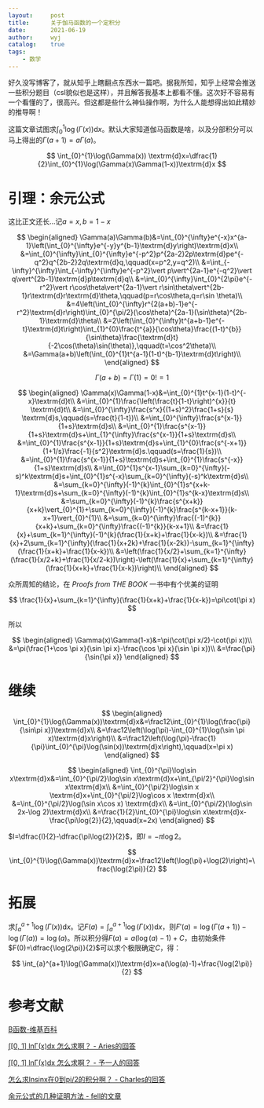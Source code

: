 ```yaml
---
layout:		post
title:		关于伽马函数的一个定积分
date:		2021-06-19
author:		wyj
catalog:	true
tags:
    - 数学
---
```


好久没写博客了，就从知乎上瞎翻点东西水一篇吧。据我所知，知乎上经常会推送一些积分题目（csl貌似也是这样），并且解答我基本上都看不懂。这次好不容易有一个看懂的了，很高兴。但这都是些什么神仙操作啊，为什么人能想得出如此精妙的推导啊！

这篇文章试图求$\int_{0}^{1}\log(\Gamma(x))\textrm{d}x$。默认大家知道伽马函数是啥，以及分部积分可以马上得出的$\Gamma(a+1)=a\Gamma(a)$。

$$
\int_{0}^{1}\log(\Gamma(x)) \textrm{d}x=\dfrac{1}{2}\int_{0}^{1}\log(\Gamma(x)\Gamma(1-x))\textrm{d}x
$$

# 引理：余元公式

这比正文还长$\dots$记$a=x,b=1-x$

$$
\begin{aligned}
\Gamma(a)\Gamma(b)&=\int_{0}^{\infty}e^{-x}x^{a-1}\left(\int_{0}^{\infty}e^{-y}y^{b-1}\textrm{d}y\right)\textrm{d}x\\
&=\int_{0}^{\infty}\int_{0}^{\infty}e^{-p^2}p^{2a-2}2p\textrm{d}pe^{-q^2}q^{2b-2}2q\textrm{d}q,\qquad(x=p^2,y=q^2)\\
&=\int_{-\infty}^{\infty}\int_{-\infty}^{\infty}e^{-p^2}\vert p\vert^{2a-1}e^{-q^2}\vert q\vert^{2b-1}\textrm{d}p\textrm{d}q\\
&=\int_{0}^{\infty}\int_{0}^{2\pi}e^{-r^2}\vert r\cos\theta\vert^{2a-1}\vert r\sin\theta\vert^{2b-1}r\textrm{d}r\textrm{d}\theta,\qquad(p=r\cos\theta,q=r\sin \theta)\\
&=4\left(\int_{0}^{\infty}r^{2(a+b)-1}e^{-r^2}\textrm{d}r\right)\int_{0}^{\pi/2}(\cos\theta)^{2a-1}(\sin\theta)^{2b-1}\textrm{d}\theta\\
&=2\left(\int_{0}^{\infty}t^{a+b-1}e^{-t}\textrm{d}t\right)\int_{1}^{0}\frac{t^{a}}{\cos\theta}\frac{(1-t)^{b}}{\sin\theta}\frac{\textrm{d}t}{-2\cos(\theta)\sin(\theta)},\qquad(t=\cos^2\theta)\\
&=\Gamma(a+b)\left(\int_{0}^{1}t^{a-1}(1-t)^{b-1}\textrm{d}t\right)\\
\end{aligned}
$$

$$
\Gamma(a+b)=\Gamma(1)=0!=1
$$

$$
\begin{aligned}
\Gamma(x)\Gamma(1-x)&=\int_{0}^{1}t^{x-1}(1-t)^{-x}\textrm{d}t\\
&=\int_{0}^{1}\frac{\left(\frac{t}{1-t}\right)^{x}}{t} \textrm{d}t\\
&=\int_{0}^{\infty}\frac{s^x}{(1+s)^2}\frac{1+s}{s} \textrm{d}s,\qquad(s=\frac{t}{1-t})\\
&=\int_{0}^{\infty}\frac{s^{x-1}}{1+s}\textrm{d}s\\
&=\int_{0}^{1}\frac{s^{x-1}}{1+s}\textrm{d}s+\int_{1}^{\infty}\frac{s^{x-1}}{1+s}\textrm{d}s\\
&=\int_{0}^{1}\frac{s^{x-1}}{1+s}\textrm{d}s+\int_{1}^{0}\frac{s^{-x+1}}{1+1/s}\frac{-1}{s^2}\textrm{d}s.\qquad(s=\frac{1}{s})\\
&=\int_{0}^{1}\frac{s^{x-1}}{1+s}\textrm{d}s+\int_{0}^{1}\frac{s^{-x}}{1+s}\textrm{d}s\\
&=\int_{0}^{1}s^{x-1}\sum_{k=0}^{\infty}(-s)^k\textrm{d}s+\int_{0}^{1}s^{-x}\sum_{k=0}^{\infty}(-s)^k\textrm{d}s\\
&=\sum_{k=0}^{\infty}(-1)^{k}\int_{0}^{1}s^{x+k-1}\textrm{d}s+\sum_{k=0}^{\infty}(-1)^{k}\int_{0}^{1}s^{k-x}\textrm{d}s\\
&=\sum_{k=0}^{\infty}(-1)^{k}\frac{s^{x+k}}{x+k}\vert_{0}^{1}+\sum_{k=0}^{\infty}(-1)^{k}\frac{s^{k-x+1}}{k-x+1}\vert_{0}^{1}\\
&=\sum_{k=0}^{\infty}\frac{(-1)^{k}}{x+k}+\sum_{k=0}^{\infty}\frac{(-1)^{k}}{k-x+1}\\
&=\frac{1}{x}+\sum_{k=1}^{\infty}(-1)^{k}(\frac{1}{x+k}+\frac{1}{x-k})\\
&=\frac{1}{x}+2\sum_{k=1}^{\infty}(\frac{1}{x+2k}+\frac{1}{x-2k})-\sum_{k=1}^{\infty}(\frac{1}{x+k}+\frac{1}{x-k})\\
&=\left(\frac{1}{x/2}+\sum_{k=1}^{\infty}(\frac{1}{x/2+k}+\frac{1}{x/2-k})\right)-\left(\frac{1}{x}+\sum_{k=1}^{\infty}(\frac{1}{x+k}+\frac{1}{x-k})\right)\\
\end{aligned}
$$

众所周知的结论，在 *Proofs from THE BOOK* 一书中有个优美的证明

$$
\frac{1}{x}+\sum_{k=1}^{\infty}(\frac{1}{x+k}+\frac{1}{x-k})=\pi\cot(\pi x)
$$

所以

$$
\begin{aligned}
\Gamma(x)\Gamma(1-x)&=\pi(\cot(\pi x/2)-\cot(\pi x))\\
&=\pi(\frac{1+\cos \pi x}{\sin \pi x}-\frac{\cos \pi x}{\sin \pi x})\\
&=\frac{\pi}{\sin{\pi x}}
\end{aligned}
$$

# 继续

$$
\begin{aligned}
\int_{0}^{1}\log(\Gamma(x))\textrm{d}x&=\frac12\int_{0}^{1}\log(\frac{\pi}{\sin\pi x})\textrm{d}x\\
&=\frac12\left(\log(\pi)-\int_{0}^{1}\log(\sin \pi x)\textrm{d}x\right)\\
&=\frac12\left(\log(\pi)-\frac{1}{\pi}\int_{0}^{\pi}\log(\sin(x))\textrm{d}x\right),\qquad(x=\pi x)
\end{aligned}
$$


$$
\begin{aligned}
\int_{0}^{\pi}\log\sin x\textrm{d}x&=\int_{0}^{\pi/2}\log\sin x\textrm{d}x+\int_{\pi/2}^{\pi}\log\sin x\textrm{d}x\\
&=\int_{0}^{\pi/2}\log\sin x \textrm{d}x+\int_{0}^{\pi/2}\log\cos x \textrm{d}x\\
&=\int_{0}^{\pi/2}\log(\sin x\cos x) \textrm{d}x\\
&=\int_{0}^{\pi/2}(\log\sin 2x-\log 2)\textrm{d}x\\
&=\frac{1}{2}\int_{0}^{\pi}\log\sin x\textrm{d}x-\frac{\pi\log{2}}{2},\qquad(x=2x)
\end{aligned}
$$

$I=\dfrac{I}{2}-\dfrac{\pi\log{2}}{2}$，即$I=-\pi\log{2}$。

$$
\int_{0}^{1}\log(\Gamma(x))\textrm{d}x=\frac12\left(\log(\pi)+\log(2)\right)=\frac{\log(2\pi)}{2}
$$

# 拓展

求$\int_{a}^{a+1}\log(\Gamma(x))\textrm{d}x$。记$F(a)=\int_{a}^{a+1}\log(\Gamma(x))\textrm{d}x$，则$F'(a)=\log(\Gamma(a+1))-\log(\Gamma(a))=\log(a)$。所以积分得$F(a)=a(\log(a)-1)+C$，由初始条件$F(0)=\dfrac{\log(2\pi)}{2}$可以求个极限确定$C$，得：

$$
\int_{a}^{a+1}\log(\Gamma(x))\textrm{d}x=a(\log(a)-1)+\frac{\log(2\pi)}{2}
$$

# 参考文献

[B函数-维基百科](https://zh.wikipedia.org/wiki/%CE%92%E5%87%BD%E6%95%B0)

[∫[0, 1] lnΓ(x)dx 怎么求啊？ - Aries的回答](https://www.zhihu.com/question/401230369/answer/1282313018)

[∫[0, 1] lnΓ(x)dx 怎么求啊？ - 予一人的回答](https://www.zhihu.com/question/401230369/answer/1284219864)

[怎么求lnsinx在0到pi/2的积分啊？ - Charles的回答](https://www.zhihu.com/question/302633890/answer/534783902)

[余元公式的几种证明方法 - fell的文章](https://zhuanlan.zhihu.com/p/342206090)

